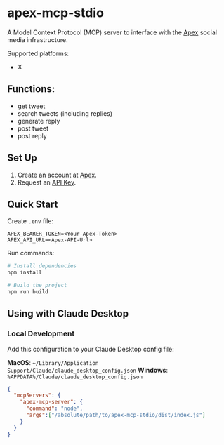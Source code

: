 # apex-mcp-stdio

A Model Context Protocol (MCP) server to interface with the [Apex](https://apexagents.ai) social media infrastructure.

Supported platforms:
- X

## Functions:
- get tweet
- search tweets (including replies)
- generate reply
- post tweet
- post reply

## Set Up

1. Create an account at [Apex](https://apexagents.ai).
2. Request an [API Key](https://t.me/xonack).

## Quick Start

Create `.env` file:
```.env
APEX_BEARER_TOKEN=<Your-Apex-Token>
APEX_API_URL=<Apex-API-Url>
```

Run commands:

```bash
# Install dependencies
npm install

# Build the project
npm run build

```

## Using with Claude Desktop

### Local Development

Add this configuration to your Claude Desktop config file:

**MacOS**: `~/Library/Application Support/Claude/claude_desktop_config.json`
**Windows**: `%APPDATA%/Claude/claude_desktop_config.json`

```json
{
  "mcpServers": {
    "apex-mcp-server": {
      "command": "node",
      "args":["/absolute/path/to/apex-mcp-stdio/dist/index.js"]
    }
  }
}
```
